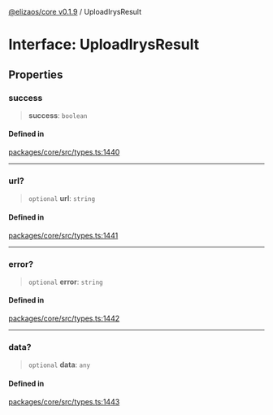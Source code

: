 [@elizaos/core v0.1.9](../index.md) / UploadIrysResult

# Interface: UploadIrysResult

## Properties

### success

> **success**: `boolean`

#### Defined in

[packages/core/src/types.ts:1440](https://github.com/Sifchain/sa-eliza/blob/main/packages/core/src/types.ts#L1440)

***

### url?

> `optional` **url**: `string`

#### Defined in

[packages/core/src/types.ts:1441](https://github.com/Sifchain/sa-eliza/blob/main/packages/core/src/types.ts#L1441)

***

### error?

> `optional` **error**: `string`

#### Defined in

[packages/core/src/types.ts:1442](https://github.com/Sifchain/sa-eliza/blob/main/packages/core/src/types.ts#L1442)

***

### data?

> `optional` **data**: `any`

#### Defined in

[packages/core/src/types.ts:1443](https://github.com/Sifchain/sa-eliza/blob/main/packages/core/src/types.ts#L1443)
